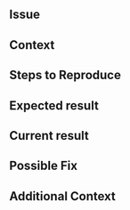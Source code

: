 <!-- Thanks for submitting an issue to `routing-release`. We are always trying to improve! To help us, please fill out the following template. -->

## Issue

<!-- provide quick introduction so we can triage this issue -->

## Context

<!-- provide more detailed introduction, include version numbers of all relevant components -->

## Steps to Reproduce

<!-- ordered list describing the process to find and recreate the issue -->

## Expected result

<!-- describe what you would expect to have resulted from this process -->

## Current result

<!-- describe what you actually receive from this process -->

## Possible Fix

<!-- not obligatory, but suggest fixes or reasons for the bug -->

## Additional Context

<!-- dumping ground for all additional context we might find interesting, including -->
<!-- logs, configuration yaml, and more screenshots. Use of github's -->
<!-- [details](https://gist.github.com/ericclemmons/b146fe5da72ca1f706b2ef72a20ac39d) -->
<!-- expandable blocks is appreciated. -->

